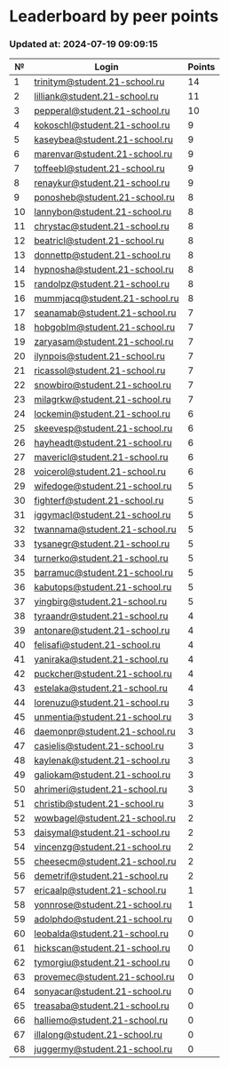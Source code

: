 # Leaderboard by peer points

### Updated at: 2024-07-19 09:09:15

| № | Login | Points |
|---|-------|--------|
|1|trinitym@student.21-school.ru|14|
|2|lilliank@student.21-school.ru|11|
|3|pepperal@student.21-school.ru|10|
|4|kokoschl@student.21-school.ru|9|
|5|kaseybea@student.21-school.ru|9|
|6|marenvar@student.21-school.ru|9|
|7|toffeebl@student.21-school.ru|9|
|8|renaykur@student.21-school.ru|9|
|9|ponosheb@student.21-school.ru|8|
|10|lannybon@student.21-school.ru|8|
|11|chrystac@student.21-school.ru|8|
|12|beatricl@student.21-school.ru|8|
|13|donnettp@student.21-school.ru|8|
|14|hypnosha@student.21-school.ru|8|
|15|randolpz@student.21-school.ru|8|
|16|mummjacq@student.21-school.ru|8|
|17|seanamab@student.21-school.ru|7|
|18|hobgoblm@student.21-school.ru|7|
|19|zaryasam@student.21-school.ru|7|
|20|ilynpois@student.21-school.ru|7|
|21|ricassol@student.21-school.ru|7|
|22|snowbiro@student.21-school.ru|7|
|23|milagrkw@student.21-school.ru|7|
|24|lockemin@student.21-school.ru|6|
|25|skeevesp@student.21-school.ru|6|
|26|hayheadt@student.21-school.ru|6|
|27|mavericl@student.21-school.ru|6|
|28|voicerol@student.21-school.ru|6|
|29|wifedoge@student.21-school.ru|5|
|30|fighterf@student.21-school.ru|5|
|31|iggymacl@student.21-school.ru|5|
|32|twannama@student.21-school.ru|5|
|33|tysanegr@student.21-school.ru|5|
|34|turnerko@student.21-school.ru|5|
|35|barramuc@student.21-school.ru|5|
|36|kabutops@student.21-school.ru|5|
|37|yingbirg@student.21-school.ru|5|
|38|tyraandr@student.21-school.ru|4|
|39|antonare@student.21-school.ru|4|
|40|felisafi@student.21-school.ru|4|
|41|yaniraka@student.21-school.ru|4|
|42|puckcher@student.21-school.ru|4|
|43|estelaka@student.21-school.ru|4|
|44|lorenuzu@student.21-school.ru|3|
|45|unmentia@student.21-school.ru|3|
|46|daemonpr@student.21-school.ru|3|
|47|casielis@student.21-school.ru|3|
|48|kaylenak@student.21-school.ru|3|
|49|galiokam@student.21-school.ru|3|
|50|ahrimeri@student.21-school.ru|3|
|51|christib@student.21-school.ru|3|
|52|wowbagel@student.21-school.ru|2|
|53|daisymal@student.21-school.ru|2|
|54|vincenzg@student.21-school.ru|2|
|55|cheesecm@student.21-school.ru|2|
|56|demetrif@student.21-school.ru|2|
|57|ericaalp@student.21-school.ru|1|
|58|yonnrose@student.21-school.ru|1|
|59|adolphdo@student.21-school.ru|0|
|60|leobalda@student.21-school.ru|0|
|61|hickscan@student.21-school.ru|0|
|62|tymorgiu@student.21-school.ru|0|
|63|provemec@student.21-school.ru|0|
|64|sonyacar@student.21-school.ru|0|
|65|treasaba@student.21-school.ru|0|
|66|halliemo@student.21-school.ru|0|
|67|illalong@student.21-school.ru|0|
|68|juggermy@student.21-school.ru|0|


